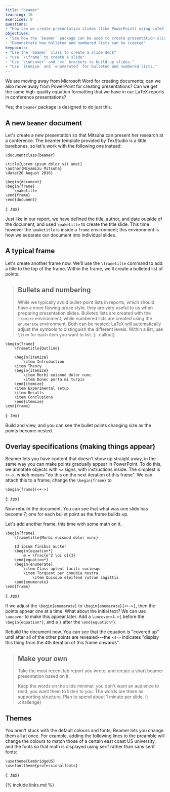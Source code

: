 ```yaml
---
title: "beamer"
teaching: 10
exercises: 0
questions:
- "How can we create presentation slides (like PowerPoint) using LaTeX?"
objectives:
- "See how the `beamer` package can be used to create presentation slides"
- "Demonstrate how bulleted and numbered lists can be created"
keypoints:
- "Use the `beamer` class to create a slide deck"
- "Use `\\frame` to create a slide"
- "Use `\\uncover` and `<>` brackets to build up slides."
- "Use `itemize` and `enumerated` for bulleted and numbered lists."
---
```


We are moving away from Microsoft Word for creating documents; can we also move away from
PowerPoint for creating presentations? Can we get the same high-quality equation formatting
that we have in our LaTeX reports in conference presentations?

Yes; the `beamer` package is designed to do just this.

## A new `beamer` document

Let's create a new presentation so that Mitsuha can present her research at a conference.
The beamer template provided by TexStudio is a little barebones, so let's work with the
following one instead:

~~~
\documentclass{beamer}

\title{Lorem ipsum dolor sit amet}
\author{Miyamizu Mitsuha}
\date{26 August 2016}

\begin{document}
\begin{frame}
	\maketitle
\end{frame}
\end{document}
~~~
{: .tex}

Just like in our report, we have defined the title, author, and date outside of the document,
and used `\maketitle` to create the title slide. This time however the `\maketitle` is inside
a `frame` environment; this environment is how we separate our document into individual slides.


## A typical frame

Let's create another frame now. We'll use the `\frametitle` command to add a title to the top
of the frame. Within the frame, we'll create a bulleted list of points.

> ## Bullets and numbering
>
> While we typically avoid bullet-point lists in reports, which should have a more flowing
> prose style, they are very useful to us when preparing presentation slides.
> Bulleted lists are created with the `itemize` environment, while numbered lists are created using
> the `enumerate` environment. Both can be nested; LaTeX will automatically adjust the symbols to
> distinguish the different levels. Within a list, use `\item` for each item you want to list.
{: .callout}

~~~
\begin{frame}
    \frametitle{Outline}

    \begin{itemize}
        \item Introduction
	\item Theory
	\begin{itemize}
	    \item Morbi euismod dolor nunc
	    \item Donec porta mi turpis
	\end{itemize}
	\item Experimental setup
	\item Results
	\item Conclusions
    \end{itemize}
\end{frame}
~~~
{: .tex}

Build and view, and you can see the bullet points changing size as the points become nested.

## Overlay specifications (making things appear)

Beamer lets you have content that doesn't show up straight away, in the same way you can make points
gradually appear in PowerPoint. To do this, we annotate objects with `<>` signs, with instructions
inside. The simplest is `<+->`, which means "do this on the next iteration of this frame".
We can attach this to a frame; change the `\begin{frame}` to

~~~
\begin{frame}[<+->]
~~~
{: .tex}

Now rebuild the document. You can see that what was one slide has become 7; one for each bullet
point as the frame builds up.

Let's add another frame, this time with some math on it.

~~~
\begin{frame}
	\frametitle{Morbi euismod dolor nunc}
	
	Id ipsum finibus auctor
	\begin{equation*}
	    m = \frac{e^2 \pi q}{3}
	\end{equation*}
	\begin{enumerate}
	    \item Class aptent taciti sociosqu
	    \item Torquent per conubia nostra
      	    \item Quisque eleifend rutrum sagittis
	\end{enumerate}
\end{frame}
~~~
{: .tex}

If we adjust the `\begin{enumerate}` to `\begin{enumerate}[<+->]`, then
the points appear one at a time. What about the initial text? We can use
`\uncover` to make this appear later. Add a `\uncover<4->{` before the
`\begin{equation*}`, and a `}` after the `\end{equation*}`.

Rebuild the document now. You can see that the equation is "covered up"
until after all of the other points are revealed---the `<4->` indicates
"display this thing from the 4th iteration of this frame onwards".

> ## Make your own
>
> Take the most recent lab report you wrote, and create a short beamer
> presentation based on it.
>
> Keep the words on the slide minimal; you don't want an audience to read,
> you want them to listen to you. The words are there as supporting structure.
> Plan to spend about 1 minute per slide.
{: .challenge}

## Themes

You aren't stuck with the default colours and fonts; Beamer lets you change them
all at once. For example, adding the following lines to the preamble will change
the colours to match those of a certain east coast US university, and the fonts
so that math is displayed using serif rather than sans serif fonts:

~~~
\usetheme{CambridgeUS}
\usefonttheme{professionalfonts}
~~~
{: .tex}

{% include links.md %}
